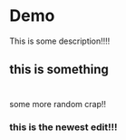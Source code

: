 # Demo

This is some description!!!!

## this is something

#

some more random crap!!

### this is the newest edit!!!
